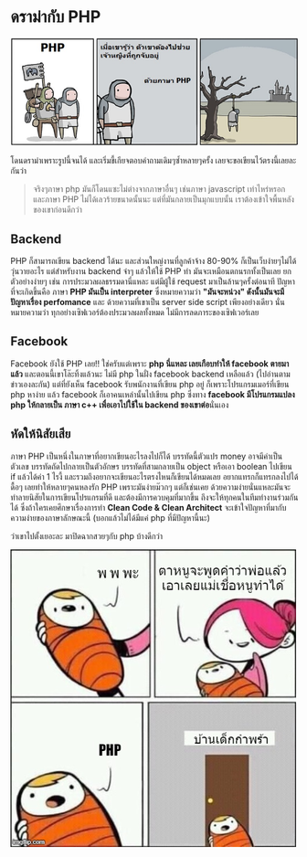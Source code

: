 # ดราม่ากับ PHP

![](.gitbook/assets/php.png)

โดนดราม่าเพราะรูปนี้จนได้ และเริ่มขี้เกียจตอบคำถามเดิมๆซ้ำหลายๆครั้ง เลยจะขอเขียนไว้ตรงนี้เลยละกันว่า

> จริงๆภาษา php มันก็โดนแซะไม่ต่างจากภาษาอื่นๆ เช่นภาษา javascript เท่าไหร่หรอก และภาษา PHP ไม่ได้เลวร้ายขนาดนั้นนะ  แต่ที่มันกลายเป็นมุกแบบนั้น เราต้องเข้าใจพื้นหลังของเขาก่อนดีกว่า

## Backend

PHP ก็สามารถเขียน backend ได้นะ และส่วนใหญ่งานที่ลูกค้าจ้าง 80-90% ก็เป็นเว็บง่ายๆไม่ได้วุ่นวายอะไร แต่สำหรับงาน backend จ๋าๆ แล้วให้ใช้ PHP ทำ มันจะเหมือนตกนรกทั้งเป็นเลย ยกตัวอย่างง่ายๆ เช่น การประมวลผลธรรมดานี่แหละ แต่มีผู้ใช้ request มาเป็นล้านๆครั้งต่อนาที ปัญหาที่จะเกิดขึ้นคือ ภาษา **PHP มันเป็น interpreter** ซึ่งหมายความว่า **"มันจะหน่วง" ดังนั้นมันจะมีปัญหาเรื่อง perfomance** และ ด้วยความที่เขาเป็น server side script เพียงอย่างเดียว นั่นหมายความว่า ทุกอย่างเซิฟเวอร์ต้องประมวลผลทั้งหมด ไม่มีการลดภาระของเซิฟเวอร์เลย

## Facebook

Facebook ยังใช้ PHP เลย!! ใช่ครับแต่เพราะ **php นี่แหละ เลยเกือบทำให้ facebook ตายมาแล้ว** และตอนนี้เขาโล๊ะทิ้งแล้วนะ ไม่มี php ในฝั่ง facebook backend เหลือแล้ว \(ไปอ่านตามข่าวเองละกัน\) แต่ที่ยังเห็น facebook รับพนักงานที่เขียน php อยู่ ก็เพราะโปรแกรมเมอร์ที่เขียน php หาง่าย แล้ว facebook ก็เอาคนเหล่านั้นไปเขียน php ซึ่งทาง **facebook มีโปรแกรมแปลง php ให้กลายเป็น ภาษา c++ เพื่อเอาไปใช้ใน backend ของเขาต่อ**นั่นเอง

## หัดให้นิสัยเสีย

ภาษา PHP เป็นหนึ่งในภาษาที่อยากเขียนอะไรลงไปก็ได้ บรรทัดนี้ตัวแปร money อาจมีค่าเป็นตัวเลข บรรทัดถัดไปกลายเป็นตัวอักษร บรรทัดที่สามกลายเป็น object หรือเอา boolean ไปเขียน if แล้วได้ค่า 1 ไรงี้ และรวมถึงอยากจะเขียนอะไรตรงไหนก็เขียนได้หมดเลย อยากแทรกก็แทรกลงไปได้ดื้อๆ เลยทำให้หลายๆคนหลงรัก PHP เพราะมันง่ายม๊วกๆ แต่ก็เช่นเคย ด้วยความง่ายนั่นแหละมันจะทำลายนิสัยในการเขียนโปรแกรมที่ดี และต้องมีการควบคุมที่มากขึ้น ถึงจะให้ทุกคนในทีมทำงานร่วมกันได้ ซึ่งถ้าใครเคยศึกษาเรื่องการทำ **Clean Code & Clean Architect** จะเข้าใจปัญหาที่มากับความง่ายของภาษาลักษณะนี้ \(บอกแล้วไม่ได้มีแค่ php ที่มีปัญหานี้นะ\)

ว่าเขาไปตั้งเยอะละ มาปิดฉากสวยๆกับ php บ้างดีกว่า

![](.gitbook/assets/php3sjvmy.jpg)






